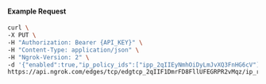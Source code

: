 <!-- Code generated for API Clients. DO NOT EDIT. -->

#### Example Request

```bash
curl \
-X PUT \
-H "Authorization: Bearer {API_KEY}" \
-H "Content-Type: application/json" \
-H "Ngrok-Version: 2" \
-d '{"enabled":true,"ip_policy_ids":["ipp_2qIIEyNmhOiDyLmJvXQ3FnHG6cV"]}' \
https://api.ngrok.com/edges/tcp/edgtcp_2qIIF1DmrFD8FllUFEGRPR2vMqz/ip_restriction
```
